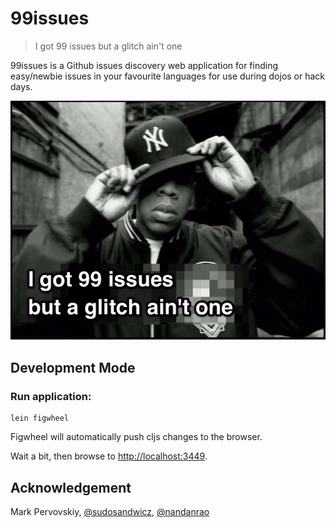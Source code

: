 # 99issues

>  I got 99 issues but a glitch ain't one

99issues is a Github issues discovery web application for finding easy/newbie issues in your favourite languages for use during dojos or hack days.

![I got 99 issues](/resources/public/img/jayz-tagline.jpg)

## Development Mode

### Run application:

```
lein figwheel
```

Figwheel will automatically push cljs changes to the browser.

Wait a bit, then browse to [http://localhost:3449](http://localhost:3449).

## Acknowledgement

Mark Pervovskiy, [@sudosandwicz](https://twitter.com/sudosandwicz), [@nandanrao](https://twitter.com/nandanrao)

